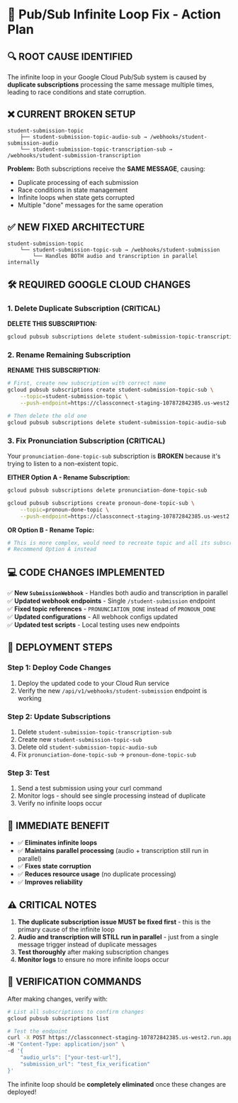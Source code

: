 # 🚨 Pub/Sub Infinite Loop Fix - Action Plan

## 🔍 **ROOT CAUSE IDENTIFIED**

The infinite loop in your Google Cloud Pub/Sub system is caused by **duplicate subscriptions** processing the same message multiple times, leading to race conditions and state corruption.

## ❌ **CURRENT BROKEN SETUP**

```
student-submission-topic
    ├── student-submission-topic-audio-sub → /webhooks/student-submission-audio
    └── student-submission-topic-transcription-sub → /webhooks/student-submission-transcription
```

**Problem:** Both subscriptions receive the **SAME MESSAGE**, causing:
- Duplicate processing of each submission
- Race conditions in state management
- Infinite loops when state gets corrupted
- Multiple "done" messages for the same operation

## ✅ **NEW FIXED ARCHITECTURE**

```
student-submission-topic
    └── student-submission-topic-sub → /webhooks/student-submission
        └── Handles BOTH audio and transcription in parallel internally
```

## 🛠️ **REQUIRED GOOGLE CLOUD CHANGES**

### **1. Delete Duplicate Subscription (CRITICAL)**

**DELETE THIS SUBSCRIPTION:**
```bash
gcloud pubsub subscriptions delete student-submission-topic-transcription-sub
```

### **2. Rename Remaining Subscription**

**RENAME THIS SUBSCRIPTION:**
```bash
# First, create new subscription with correct name
gcloud pubsub subscriptions create student-submission-topic-sub \
    --topic=student-submission-topic \
    --push-endpoint=https://classconnect-staging-107872842385.us-west2.run.app/api/v1/webhooks/student-submission

# Then delete the old one
gcloud pubsub subscriptions delete student-submission-topic-audio-sub
```

### **3. Fix Pronunciation Subscription (CRITICAL)**

Your `pronunciation-done-topic-sub` subscription is **BROKEN** because it's trying to listen to a non-existent topic.

**EITHER Option A - Rename Subscription:**
```bash
gcloud pubsub subscriptions delete pronunciation-done-topic-sub

gcloud pubsub subscriptions create pronoun-done-topic-sub \
    --topic=pronoun-done-topic \
    --push-endpoint=https://classconnect-staging-107872842385.us-west2.run.app/api/v1/webhooks/pronunciation-done
```

**OR Option B - Rename Topic:**
```bash
# This is more complex, would need to recreate topic and all its subscriptions
# Recommend Option A instead
```

## 💻 **CODE CHANGES IMPLEMENTED**

✅ **New `SubmissionWebhook`** - Handles both audio and transcription in parallel  
✅ **Updated webhook endpoints** - Single `/student-submission` endpoint  
✅ **Fixed topic references** - `PRONUNCIATION_DONE` instead of `PRONOUN_DONE`  
✅ **Updated configurations** - All webhook configs updated  
✅ **Updated test scripts** - Local testing uses new endpoints  

## 🎯 **DEPLOYMENT STEPS**

### **Step 1: Deploy Code Changes**
1. Deploy the updated code to your Cloud Run service
2. Verify the new `/api/v1/webhooks/student-submission` endpoint is working

### **Step 2: Update Subscriptions**
1. Delete `student-submission-topic-transcription-sub`
2. Create new `student-submission-topic-sub` 
3. Delete old `student-submission-topic-audio-sub`
4. Fix `pronunciation-done-topic-sub` → `pronoun-done-topic-sub`

### **Step 3: Test**
1. Send a test submission using your curl command
2. Monitor logs - should see single processing instead of duplicate
3. Verify no infinite loops occur

## 🔧 **IMMEDIATE BENEFIT**

- ✅ **Eliminates infinite loops**
- ✅ **Maintains parallel processing** (audio + transcription still run in parallel)
- ✅ **Fixes state corruption**
- ✅ **Reduces resource usage** (no duplicate processing)
- ✅ **Improves reliability**

## ⚠️ **CRITICAL NOTES**

1. **The duplicate subscription issue MUST be fixed first** - this is the primary cause of the infinite loop
2. **Audio and transcription will STILL run in parallel** - just from a single message trigger instead of duplicate messages
3. **Test thoroughly** after making subscription changes
4. **Monitor logs** to ensure no more infinite loops occur

## 🚀 **VERIFICATION COMMANDS**

After making changes, verify with:

```bash
# List all subscriptions to confirm changes
gcloud pubsub subscriptions list

# Test the endpoint
curl -X POST https://classconnect-staging-107872842385.us-west2.run.app/api/v1/submission/submit \
-H "Content-Type: application/json" \
-d '{
    "audio_urls": ["your-test-url"],
    "submission_url": "test_fix_verification"
}'
```

The infinite loop should be **completely eliminated** once these changes are deployed! 
